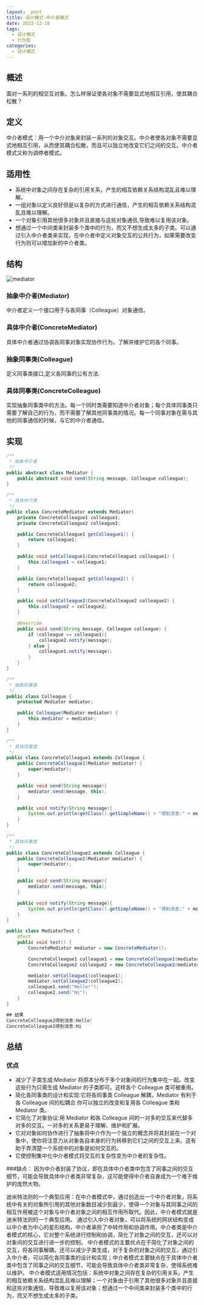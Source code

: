 ```yaml
---
layout: _post
title: 设计模式-中介者模式
date: 2022-12-18
tags: 
  - 设计模式
  - 行为型
categories: 
  - 设计模式
---
```

## 概述

面对一系列的相交互对象。怎么样保证使各对象不需要显式地相互引用，使其耦合松散？

## 定义

中介者模式：用一个中介对象来封装一系列的对象交互。中介者使各对象不需要显式地相互引用，从而使其耦合松散，而且可以独立地改变它们之间的交互。中介者模式又称为调停者模式。

## 适用性
+ 系统中对象之间存在复杂的引用关系，产生的相互依赖关系结构混乱且难以理解。
+ 一组对象以定义良好但是以复杂的方式进行通信，产生的相互依赖关系结构混乱且难以理解。
+ 一个对象引用其他很多对象并且直接与这些对象通信,导致难以复用该对象。
+ 想通过一个中间类来封装多个类中的行为，而又不想生成太多的子类。可以通过引入中介者类来实现，在中介者中定义对象交互的公共行为，如果需要改变行为则可以增加新的中介者类。

## 结构

![mediator](mediator.png)

### 抽象中介者(Mediator)

中介者定义一个接口用于与各同事（Colleague）对象通信。

### 具体中介者(ConcreteMediator)

具体中介者通过协调各同事对象实现协作行为。了解并维护它的各个同事。

### 抽象同事类(Colleague)

定义同事类接口,定义各同事的公有方法.

### 具体同事类(ConcreteColleague)

实现抽象同事类中的方法。每一个同时类需要知道中介者对象；每个具体同事类只需要了解自己的行为，而不需要了解其他同事类的情况。每一个同事对象在需与其他的同事通信的时候，与它的中介者通信。

## 实现

```java
/**
 * 抽象中介者
 */
public abstract class Mediator {
    public abstract void send(String message, Colleague colleague);
}

/**
 * 具体中介类
 */
public class ConcreteMediator extends Mediator{
    private ConcreteColleague1 colleague1;
    private ConcreteColleague2 colleague2;

    public ConcreteColleague1 getColleague1() {
        return colleague1;
    }

    public void setColleague1(ConcreteColleague1 colleague1) {
        this.colleague1 = colleague1;
    }

    public ConcreteColleague2 getColleague2() {
        return colleague2;
    }

    public void setColleague2(ConcreteColleague2 colleague2) {
        this.colleague2 = colleague2;
    }

    @Override
    public void send(String message, Colleague colleague) {
        if (colleague == colleague1){
            colleague2.notify(message);
        } else {
            colleague1.notify(message);
        }
    }
}

/**
 * 抽象同事类
 */
public class Colleague {
    protected Mediator mediator;

    public Colleague(Mediator mediator) {
        this.mediator = mediator;
    }
}

/**
 * 具体同事类
 */
public class ConcreteColleague1 extends Colleague {
    public ConcreteColleague1(Mediator mediator) {
        super(mediator);
    }

    public void send(String message){
        mediator.send(message, this);
    }

    public void notify(String message){
        System.out.println(getClass().getSimpleName() + "得到消息:" + message);
    }
}

/**
 * 具体同事类
 */
public class ConcreteColleague2 extends Colleague {
    public ConcreteColleague2(Mediator mediator) {
        super(mediator);
    }

    public void send(String message){
        mediator.send(message, this);
    }

    public void notify(String message){
        System.out.println(getClass().getSimpleName() + "得到消息:" + message);
    }
}

public class MediatorTest {
    @Test
    public void test() {
        ConcreteMediator mediator = new ConcreteMediator();

        ConcreteColleague1 colleague1 = new ConcreteColleague1(mediator);
        ConcreteColleague2 colleague2 = new ConcreteColleague2(mediator);

        mediator.setColleague1(colleague1);
        mediator.setColleague2(colleague2);
        colleague1.send("Hello!");
        colleague2.send("Hi");
    }
}

## 结果
ConcreteColleague2得到消息:Hello!
ConcreteColleague1得到消息:Hi

```

## 总结
### 优点
+ 减少了子类生成:Mediator 将原本分布于多个对象间的行为集中在一起。改变这些行为只需生成 Mediator 的子类即可。这样各个 Colleague 类可被重用。
+ 简化各同事类的设计和实现:它将各同事类 Colleague 解耦，Mediator 有利于各 Colleague 间的松耦合.你可以独立的改变和复用各 Colleague 类和 Mediator 类。
+ 它简化了对象协议:用 Mediator 和各 Colleague 间的一对多的交互来代替多对多的交互。一对多的关系更易于理解、维护和扩展。
+ 它对对象如何协作进行了抽象将中介作为一个独立的概念并将其封装在一个对象中，使你将注意力从对象各自本身的行为转移到它们之间的交互上来。这有助于弄清楚一个系统中的对象是如何交互的。
+ 它使控制集中化中介者模式将交互的复杂性变为中介者的复杂性。

###缺点：
因为中介者封装了协议，即在具体中介者类中包含了同事之间的交互细节，可能会导致具体中介者类非常复杂，这可能使得中介者自身成为一个难于维护的庞然大物。

迪米特法则的一个典型应用：在中介者模式中，通过创造出一个中介者对象，将系统中有关的对象所引用的其他对象数目减少到最少，使得一个对象与其同事之间的相互作用被这个对象与中介者对象之间的相互作用所取代。因此，中介者模式就是迪米特法则的一个典型应用。
通过引入中介者对象，可以将系统的网状结构变成以中介者为中心的星形结构，中介者承担了中转作用和协调作用。中介者类是中介者模式的核心，它对整个系统进行控制和协调，简化了对象之间的交互，还可以对对象间的交互进行进一步的控制。
中介者模式的主要优点在于简化了对象之间的交互，将各同事解耦，还可以减少子类生成，对于复杂的对象之间的交互，通过引入中介者，可以简化各同事类的设计和实现；中介者模式主要缺点在于具体中介者类中包含了同事之间的交互细节，可能会导致具体中介者类非常复杂，使得系统难以维护。
中介者模式适用情况包括：系统中对象之间存在复杂的引用关系，产生的相互依赖关系结构混乱且难以理解；一个对象由于引用了其他很多对象并且直接和这些对象通信，导致难以复用该对象；想通过一个中间类来封装多个类中的行为，而又不想生成太多的子类。